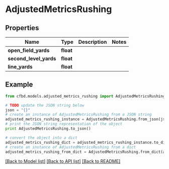 # AdjustedMetricsRushing


## Properties
Name | Type | Description | Notes
------------ | ------------- | ------------- | -------------
**open_field_yards** | **float** |  | 
**second_level_yards** | **float** |  | 
**line_yards** | **float** |  | 

## Example

```python
from cfbd.models.adjusted_metrics_rushing import AdjustedMetricsRushing

# TODO update the JSON string below
json = "{}"
# create an instance of AdjustedMetricsRushing from a JSON string
adjusted_metrics_rushing_instance = AdjustedMetricsRushing.from_json(json)
# print the JSON string representation of the object
print AdjustedMetricsRushing.to_json()

# convert the object into a dict
adjusted_metrics_rushing_dict = adjusted_metrics_rushing_instance.to_dict()
# create an instance of AdjustedMetricsRushing from a dict
adjusted_metrics_rushing_from_dict = AdjustedMetricsRushing.from_dict(adjusted_metrics_rushing_dict)
```
[[Back to Model list]](../README.md#documentation-for-models) [[Back to API list]](../README.md#documentation-for-api-endpoints) [[Back to README]](../README.md)


